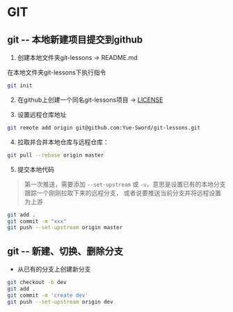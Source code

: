 # GIT
>


## git -- 本地新建项目提交到github

1. 创建本地文件夹git-lessons -> README.md

在本地文件夹git-lessons下执行指令

```bash
git init
```

2. 在github上创建一个同名git-lessons项目 ->  [LICENSE](https://github.com/Yue-Sword/git-lessons/blob/master/LICENSE)


3. 设置远程仓库地址

```bash
git remote add origin git@github.com:Yue-Sword/git-lessons.git
```

4. 拉取并合并本地仓库与远程仓库： 

```bash
git pull --rebase origin master
```

5. 提交本地代码

> 第一次推送，需要添加 `--set-upstream` 或 `-u`，意思是设置已有的本地分支跟踪一个刚刚拉取下来的远程分支， 或者说要推送当前分支并将远程设置为上游 

```bash
git add .
git commit -m "xxx"
git push --set-upstream origin master
```

## git -- 新建、切换、删除分支

- 从已有的分支上创建新分支

```bash
git checkout -b dev
git add .
git commit -m 'create dev'
git push --set-upstream origin dev
```
